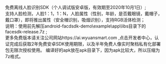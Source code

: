 免费离线人脸识别SDK（个人调试版安卓版，有效期至2020年10月1日）;     
支持人脸检测，人脸1：1，1：N，人脸属性（性别，年龄，是否戴眼镜，戴帽子，戴口罩），即将推出属性（安全帽识别，吸烟识别），支持RGB活体检测；    
说明：使用前先解压android-facdsdk-demo\example\app\libs目录下的facesdk-release.7z ;   
更多免费版本请关注公司网站https://ai.wyuansmart.com ,点击开发者中心，认证完成后获取2年免费安卓SDK使用期限，以及半年免费人像实时聚档私有化部署包无限次授权使用。
编译好的apk放在apk目录下，因为apk比较大，所以压缩为7z格式。

